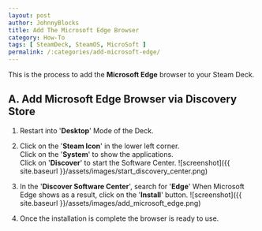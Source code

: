 ```yaml
---
layout: post
author: JohnnyBlocks
title: Add The Microsoft Edge Browser
category: How-To
tags: [ SteamDeck, SteamOS, MicroSoft ]
permalink: /:categories/add-microsoft-edge/
---
```


This is the process to add the **Microsoft Edge** browser to your Steam Deck.  

<!--more-->

## A. Add Microsoft Edge Browser via Discovery Store

1. Restart into '**Desktop**' Mode of the Deck.  

2. Click on the '**Steam Icon**' in the lower left corner.  
    Click on the '**System**' to show the applications.  
    Click on '**Discover**' to start the Software Center.
    ![screenshot]({{ site.baseurl }}/assets/images/start_discovery_center.png)  

3. In the '**Discover Software Center**', search for '**Edge**'
    When Microsoft Edge shows as a result, click on the '**Install**' button.
   ![screenshot]({{ site.baseurl }}/assets/images/add_microsoft_edge.png)

4. Once the installation is complete the browser is ready to use.
